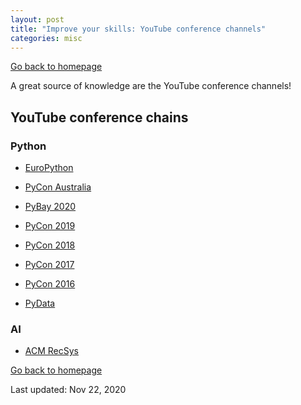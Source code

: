 ```yaml
---
layout: post
title: "Improve your skills: YouTube conference channels"
categories: misc
---
```


[Go back to homepage](https://guillaumesimo.github.io/)

A great source of knowledge are the YouTube conference channels!

## YouTube conference chains

### Python

* <a href="https://www.youtube.com/user/PythonItalia" target="_blank">EuroPython</a>

* <a href="https://www.youtube.com/user/PyConAU" target="_blank">PyCon Australia</a>

* <a href="https://www.youtube.com/channel/UC51aOZF5nnderbuar5D5ifw" target="_blank">PyBay 2020</a>

* <a href="https://www.youtube.com/channel/UCxs2IIVXaEHHA4BtTiWZ2mQ" target="_blank">PyCon 2019</a>

* <a href="https://www.youtube.com/channel/UCsX05-2sVSH7Nx3zuk3NYuQ" target="_blank">PyCon 2018</a>

* <a href="https://www.youtube.com/channel/UCrJhliKNQ8g0qoE_zvL8eVg" target="_blank">PyCon 2017</a>

* <a href="https://www.youtube.com/channel/UCwTD5zJbsQGJN75MwbykYNw" target="_blank">PyCon 2016</a>

* <a href="https://www.youtube.com/channel/UCOjD18EJYcsBog4IozkF_7w" target="_blank">PyData</a>


### AI

* <a href="https://www.youtube.com/channel/UC2nEn-yNA1BtdDNWziphPGA" target="_blank">ACM RecSys</a>


[Go back to homepage](https://guillaumesimo.github.io/)

Last updated: Nov 22, 2020

